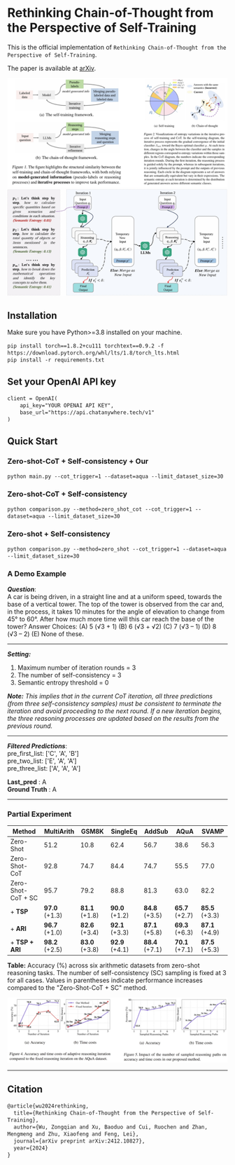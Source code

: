 # Rethinking Chain-of-Thought from the Perspective of Self-Training

This is the official implementation of `Rethinking Chain-of-Thought from the Perspective of Self-Training`.

[//]: # (The paper is available at [arXiv]&#40;https://arxiv.org/abs/2205.11916&#41;.)
The paper is available at [arXiv](https://arxiv.org/abs/2412.10827).


<div align="center">
<img src="img/fra-st-cot.png">
</div>

<div align="center">
<img src="img/framework.png">
</div>



## Installation
Make sure you have Python>=3.8 installed on your machine.
```
pip install torch==1.8.2+cu111 torchtext==0.9.2 -f https://download.pytorch.org/whl/lts/1.8/torch_lts.html
pip install -r requirements.txt
```

## Set your OpenAI API key
```
client = OpenAI(
    api_key="YOUR OPENAI API KEY",
    base_url="https://api.chatanywhere.tech/v1"
)
```

## Quick Start

### Zero-shot-CoT + Self-consistency + Our
```
python main.py --cot_trigger=1 --dataset=aqua --limit_dataset_size=30
```

### Zero-shot-CoT + Self-consistency
```
python comparison.py --method=zero_shot_cot --cot_trigger=1 --dataset=aqua --limit_dataset_size=30
```

### Zero-shot + Self-consistency
```
python comparison.py --method=zero_shot --cot_trigger=1 --dataset=aqua --limit_dataset_size=30
```

### A Demo Example
_**Question**_: \
A car is being driven, in a straight line and at a uniform speed, towards the base of a vertical tower. The top of the tower is observed from the car and, in the process, it takes 10 minutes for the angle of elevation to change from 45° to 60°. After how much more time will this car reach the base of the tower? Answer Choices: (A) 5 (√3 + 1)  (B) 6 (√3 + √2)  (C) 7 (√3 – 1)  (D) 8 (√3 – 2)  (E) None of these.


*****************************
_**Setting:**_
1) Maximum number of iteration rounds = 3
2) The number of self-consistency = 3
3) Semantic entropy threshold = 0

_**Note:** This implies that in the current CoT iteration, all three predictions (from three self-consistency samples) must be consistent to terminate the iteration and avoid proceeding to the next round. If a new iteration begins, the three reasoning processes are updated based on the results from the previous round._

*****************************

_**Filtered Predictions**_:\
pre_first_list:  ['C', 'A', 'B'] \
pre_two_list:  ['E', 'A', 'A'] \
pre_three_list:  ['A', 'A', 'A'] 

**Last_pred** : A \
**Ground Truth** : A


*****************************

### Partial Experiment


| **Method**                  | **MultiArith** | **GSM8K** | **SingleEq** | **AddSub** | **AQuA** | **SVAMP** |
|-----------------------------|----------------|-----------|--------------|------------|----------|-----------|
| Zero-Shot                  | 51.2           | 10.8      | 62.4         | 56.7       | 38.6     | 56.3      |
| Zero-Shot-CoT              | 92.8           | 74.7      | 84.4         | 74.7       | 55.5     | 77.0      |
| Zero-Shot-CoT + SC         | 95.7           | 79.2      | 88.8         | 81.3       | 63.0     | 82.2      |
| + **TSP** | **97.0** (+1.3) | **81.1** (+1.8) | **90.0** (+1.2) | **84.8** (+3.5) | **65.7** (+2.7) | **85.5** (+3.3) |
| + **ARI** | **96.7** (+1.0) | **82.6** (+3.4) | **92.1** (+3.3) | **87.1** (+5.8) | **69.3** (+6.3) | **87.1** (+4.9) |
| + **TSP + ARI** | **98.2** (+2.5) | **83.0** (+3.8) | **92.9** (+4.1) | **88.4** (+7.1) | **70.1** (+7.1) | **87.5** (+5.3) |

**Table:** Accuracy (%) across six arithmetic datasets from zero-shot reasoning tasks. The number of self-consistency (SC) sampling is fixed at 3 for all cases. Values in parentheses indicate performance increases compared to the "Zero-Shot-CoT + SC" method.

<div align="center">
<img src="img/compa.png">
</div>

*****************************


## Citation
```
@article{wu2024rethinking,
  title={Rethinking Chain-of-Thought from the Perspective of Self-Training},
  author={Wu, Zongqian and Xu, Baoduo and Cui, Ruochen and Zhan, Mengmeng and Zhu, Xiaofeng and Feng, Lei},
  journal={arXiv preprint arXiv:2412.10827},
  year={2024}
}
```
